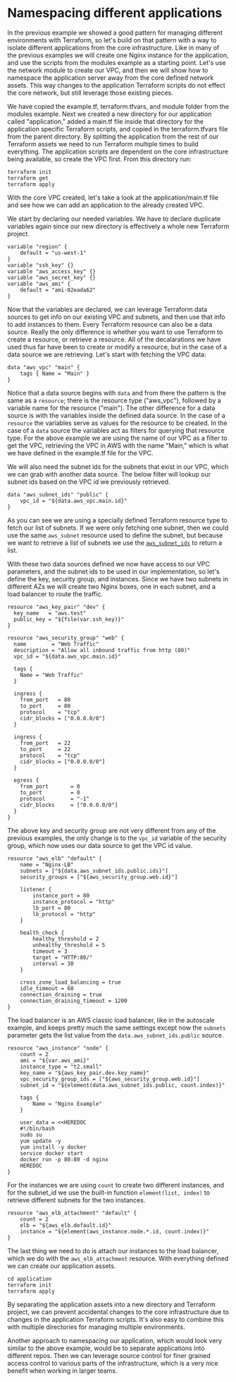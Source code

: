 # Namespacing different applications

In the previous example we showed a good pattern for managing different environments with Terraform, so let's build on that pattern with a way to isolate different applications from the core infrastructure. Like in many of the previous examples we will create one Nginx instance for the application, and use the scripts from the modules example as a starting point. Let's use the network module to create our VPC, and then we will show how to namespace the application server away from the core defined network assets. This way changes to the application Terraform scripts do not effect the core network, but still leverage those existing pieces.

We have copied the example.tf, terraform.tfvars, and module folder from the modules example. Next we created a new directory for our application called "application," added a main.tf file inside that directory for the application specific Terraform scripts, and copied in the terraform.tfvars file from the parent directory. By splitting the application from the rest of our Terraform assets we need to run Terraform multiple times to build everything. The application scripts are dependent on the core infrastructure being available, so create the VPC first. From this directory run:

```
terraform init
terraform get
terraform apply
```

With the core VPC created, let's take a look at the application/main.tf file and see how we can add an application to the already created VPC.

We start by declaring our needed variables. We have to declare duplicate variables again since our new directory is effectively a whole new Terraform project.

```
variable "region" {
    default = "us-west-1"
}
variable "ssh_key" {}
variable "aws_access_key" {}
variable "aws_secret_key" {}
variable "aws_ami" {
    default = "ami-02eada62"
}
```

Now that the variables are declared, we can leverage Terraform data sources to get info on our existing VPC and subnets, and then use that info to add instances to them. Every Terraform resource can also be a data source. Really the only difference is whether you want to use Terraform to create a resource, or retrieve a resource. All of the decalarations we have used thus far have been to create or modify a resource, but in the case of a data source we are retrieving. Let's start with fetching the VPC data:

```
data "aws_vpc" "main" {
    tags { Name = "Main" }
}
```

Notice that a data source begins with `data` and from there the pattern is the same as a `resource`; there is the resource type ("aws_vpc"), followed by a variable name for the resource ("main"). The other difference for a data source is with the variables inside the defined data source. In the case of a `resource` the variables serve as values for the resource to be created. In the case of a `data` source the variables act as filters for querying that resource type. For the above example we are using the name of our VPC as a filter to get the VPC, retrieving the VPC in AWS with the name "Main," which is what we have defined in the example.tf file for the VPC.

We will also need the subnet ids for the subnets that exist in our VPC, which we can grab with another data source. The below filter will lookup our subnet ids based on the VPC id we previously retrieved.

```
data "aws_subnet_ids" "public" {
    vpc_id = "${data.aws_vpc.main.id}"
}
```

As you can see we are using a specially defined Terraform resource type to fetch our list of subnets. If we were only fetching one subnet, then we could use the same `aws_subnet` resource used to define the subnet, but because we want to retrieve a list of subnets we use the [`aws_subnet_ids`](https://www.terraform.io/docs/providers/aws/d/subnet_ids.html) to return a list.

With these two data sources defined we now have access to our VPC parameters, and the subnet ids to be used in our implementation, so let's define the key, security group, and instances. Since we have two subnets in different AZs we will create two Nginx boxes, one in each subnet, and a load balancer to route the traffic.

```
resource "aws_key_pair" "dev" {
  key_name   = "aws.test"
  public_key = "${file(var.ssh_key)}"
}

resource "aws_security_group" "web" {
  name        = "Web Traffic"
  description = "Allow all inbound traffic from http (80)"
  vpc_id = "${data.aws_vpc.main.id}"

  tags {
    Name = "Web Traffic"
  }

  ingress {
    from_port   = 80
    to_port     = 80
    protocol    = "tcp"
    cidr_blocks = ["0.0.0.0/0"]
  }

  ingress {
    from_port   = 22
    to_port     = 22
    protocol    = "tcp"
    cidr_blocks = ["0.0.0.0/0"]
  }

  egress {
    from_port       = 0
    to_port         = 0
    protocol        = "-1"
    cidr_blocks     = ["0.0.0.0/0"]
  }
}
```

The above key and security group are not very different from any of the previous examples, the only change is to the `vpc_id` variable of the security group, which now uses our data source to get the VPC id value.

```
resource "aws_elb" "default" {
    name = "Nginx-LB"
    subnets = ["${data.aws_subnet_ids.public.ids}"]
    security_groups = ["${aws_security_group.web.id}"]

    listener {
        instance_port = 80
        instance_protocol = "http"
        lb_port = 80
        lb_protocol = "http"
    }

    health_check {
        healthy_threshold = 2
        unhealthy_threshold = 5
        timeout = 3
        target = "HTTP:80/"
        interval = 30
    }

    cross_zone_load_balancing = true
    idle_timeout = 60
    connection_draining = true
    connection_draining_timeout = 1200
}
```

The load balancer is an AWS classic load balancer, like in the autoscale example, and keeps pretty much the same settings except now the `subnets` parameter gets the list value from the `data.aws_subnet_ids.public` source.

```
resource "aws_instance" "node" {
    count = 2
    ami = "${var.aws_ami}"
    instance_type = "t2.small"
    key_name = "${aws_key_pair.dev.key_name}"
    vpc_security_group_ids = ["${aws_security_group.web.id}"]
    subnet_id = "${element(data.aws_subnet_ids.public, count.index)}"

    tags {
        Name = "Nginx Example"
    }

    user_data = <<HEREDOC
    #!/bin/bash
    sudo su
    yum update -y
    yum install -y docker
    service docker start
    docker run -p 80:80 -d nginx
    HEREDOC
}
```

For the instances we are using `count` to create two different instances, and for the subnet_id we use the built-in function `element(list, index)` to retrieve different subnets for the two instances.

```
resource "aws_elb_attachment" "default" {
    count = 2
    elb = "${aws_elb.default.id}"
    instance = "${element(aws_instance.node.*.id, count.index)}"
}
```

The last thing we need to do is attach our instances to the load balancer, which we do with the `aws_elb_attachment` resource. With everything defined we can create our application assets.

```
cd application
terraform init
terraform apply
```

By separating the application assets into a new directory and Terraform project, we can prevent accidental changes to the core infrastructure due to changes in the application Terraform scripts. It's also easy to combine this with multiple directories for managing multiple environments.

Another approach to namespacing our application, which would look very similar to the above example, would be to separate applications into different repos. Then we can leverage source control for finer grained access control to various parts of the infrastructure, which is a very nice benefit when working in larger teams. 